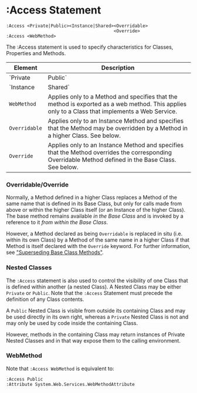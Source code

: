 # :Access Statement
```apl
:Access <Private|Public><Instance|Shared><Overridable>
                                         <Override>
:Access <WebMethod>
```

The :Access statement is used to specify characteristics for Classes, Properties and Methods.

| Element | Description |
| --- | ---  |
| `Private|Public` | Specifies whether or not the (nested) Class, Property or Method is accessible from outside the Class or an Instance of the Class. The default is `Private` . |
| `Instance|Shared` | For a Field, specifies if there is a separate value of the Field in each Instance of the Class, or if there is only a single value that is shared between all Instances. For a Property or Method, specifies whether the code associated with the Property or Method runs in the Class or Instance. |
| `WebMethod` | Applies only to a Method and specifies that the method is exported as a web method. This applies only to a Class that implements a Web Service. |
| `Overridable` | Applies only to an Instance Method and specifies that the Method may be overridden by a Method in a higher Class. See below. |
| `Override` | Applies only to an Instance Method and specifies that the Method overrides the corresponding Overridable Method defined in the Base Class. See below. |

### Overridable/Override

Normally, a Method defined in a higher Class replaces a Method of the same name that is defined in its Base Class, but only for calls made from above or within the higher Class itself (or an Instance of the higher Class). The base method remains available *in the Base Class* and is invoked by a reference to it *from within the Base Class*.

However, a Method declared as being `Overridable` is replaced in situ (i.e. within its own Class) by a Method of the same name in a higher Class if that Method is itself declared with the `Override` keyword. For further information, see ["Superseding Base Class Methods"](../class-members/methods/superceding-base-class-methods.md).

### Nested Classes

The `:Access` statement is also used to control the visibility of one Class that is defined within another (a nested Class). A Nested Class may be either `Private` or `Public`. Note that the `:Access` Statement must precede the definition of any Class contents.

A `Public` Nested Class is visible from outside its containing Class and may be used directly in its own right, whereas a `Private` Nested Class is not and may only be used by code inside the containing Class.

However, methods in the containing Class may return instances of Private Nested Classes and in that way expose them to the calling environment.

### WebMethod

Note that `:Access WebMethod` is equivalent to:
```apl
:Access Public
:Attribute System.Web.Services.WebMethodAttribute
```
